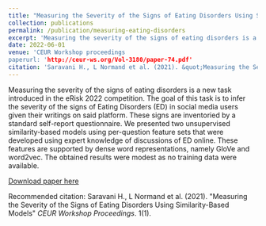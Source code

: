```yaml
---
title: "Measuring the Severity of the Signs of Eating Disorders Using Similarity-Based Models"
collection: publications
permalink: /publication/measuring-eating-disorders
excerpt: 'Measuring the severity of the signs of eating disorders is a new task introduced in the eRisk 2022 competition. The goal of this task is to infer the severity of the signs of Eating Disorders (ED) in social media users given their writings on said platform. These signs are inventoried by a standard self-report questionnaire. We presented two unsupervised similarity-based models using per-question feature sets that were developed using expert knowledge of discussions of ED online. These features are supported by dense word representations, namely GloVe and word2vec. The obtained results were modest as no training data were available.'
date: 2022-06-01
venue: 'CEUR Workshop proceedings
paperurl: 'http://ceur-ws.org/Vol-3180/paper-74.pdf'
citation: 'Saravani H., L Normand et al. (2021). &quot;Measuring the Severity of the Signs of Eating Disorders Using Similarity-Based Models&quot; <i>CEUR Workshop Proceedings</i>. 1(1).'
---
```

Measuring the severity of the signs of eating disorders is a new task introduced in the eRisk 2022 competition. The goal of this task is to infer the severity of the signs of Eating Disorders (ED) in social media users given their writings on said platform. These signs are inventoried by a standard self-report questionnaire. We presented two unsupervised similarity-based models using per-question feature sets that were developed using expert knowledge of discussions of ED online. These features are supported by dense word representations, namely GloVe and word2vec. The obtained results were modest as no training data were available.

[Download paper here](http://ceur-ws.org/Vol-3180/paper-74.pdf)

Recommended citation: Saravani H., L Normand et al. (2021). "Measuring the Severity of the Signs of Eating Disorders Using Similarity-Based Models" <i>CEUR Workshop Proceedings</i>. 1(1).

